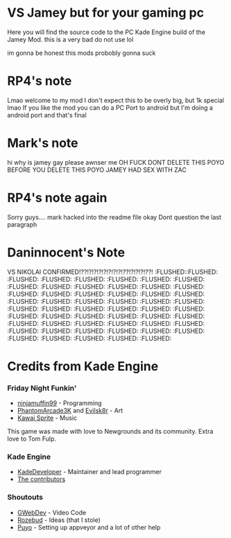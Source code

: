 # VS Jamey but for your gaming pc
Here you will find the source code to the PC Kade Engine build of the Jamey Mod.
this is a very bad do not use lol

im gonna be honest this mods probobly gonna suck

# RP4's note
Lmao welcome to my mod
I don't expect this to be overly big, but 1k special lmao
If you like the mod you can do a PC Port to android but I'm doing a android port and that's final

# Mark's note
hi
why is jamey gay
please awnser me
OH FUCK 
DONT DELETE THIS POYO
BEFORE YOU DELETE THIS POYO
JAMEY HAD SEX WITH ZAC

# RP4's note again
Sorry guys.... mark hacked into the readme file okay
Dont question the last paragraph

# Daninnocent's Note
VS NIKOLAI CONFIRMED!??!?!?!?!?!?!?!?!??!?!?!?!??! :FLUSHED::FLUSHED: :FLUSHED: :FLUSHED: :FLUSHED: :FLUSHED: :FLUSHED: :FLUSHED: :FLUSHED: :FLUSHED: :FLUSHED: :FLUSHED: :FLUSHED: :FLUSHED: :FLUSHED: :FLUSHED: :FLUSHED: :FLUSHED: :FLUSHED: :FLUSHED: :FLUSHED: :FLUSHED: :FLUSHED: :FLUSHED: :FLUSHED: :FLUSHED: :FLUSHED: :FLUSHED: :FLUSHED: :FLUSHED: :FLUSHED: :FLUSHED: :FLUSHED: :FLUSHED: :FLUSHED: :FLUSHED: :FLUSHED: :FLUSHED: :FLUSHED: :FLUSHED: :FLUSHED: :FLUSHED: :FLUSHED: :FLUSHED: :FLUSHED: :FLUSHED: :FLUSHED: :FLUSHED: :FLUSHED: :FLUSHED: :FLUSHED: :FLUSHED: :FLUSHED: :FLUSHED: :FLUSHED: 

# Credits from Kade Engine 
### Friday Night Funkin'
 - [ninjamuffin99](https://twitter.com/ninja_muffin99) - Programming
 - [PhantomArcade3K](https://twitter.com/phantomarcade3k) and [Evilsk8r](https://twitter.com/evilsk8r) - Art
 - [Kawai Sprite](https://twitter.com/kawaisprite) - Music

This game was made with love to Newgrounds and its community. Extra love to Tom Fulp.
### Kade Engine
- [KadeDeveloper](https://twitter.com/KadeDeveloper) - Maintainer and lead programmer
- [The contributors](https://github.com/KadeDev/Kade-Engine/graphs/contributors)


### Shoutouts
- [GWebDev](https://github.com/GrowtopiaFli) - Video Code
- [Rozebud](https://github.com/ThatRozebudDude) - Ideas (that I stole)
- [Puyo](https://github.com/daniel11420) - Setting up appveyor and a lot of other help


